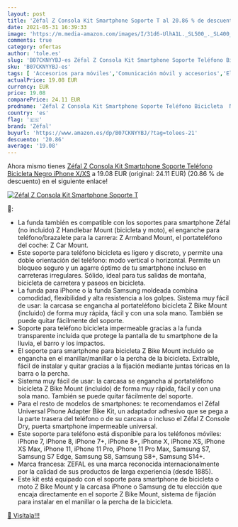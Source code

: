 ```yaml
---
layout: post
title: 'Zéfal Z Consola Kit Smartphone Soporte T al 20.86 % de descuento'
date: 2021-05-31 16:39:33
image: 'https://m.media-amazon.com/images/I/31d6-UlhA1L._SL500_._SL400_.jpg'
comments: true
category: ofertas
author: 'tole.es'
slug: 'B07CKNYYBJ-es Zéfal Z Consola Kit Smartphone Soporte Teléfono Bicicleta...'
sku: 'B07CKNYYBJ-es'
tags: [ 'Accesorios para móviles','Comunicación móvil y accesorios','Electrónica','Soportes para móviles','iphone','zéfal', ]
actualPrice: 19.08 EUR
currency: EUR
price: 19.08
comparePrice: 24.11 EUR
prodname: 'Zéfal Z Consola Kit Smartphone Soporte Teléfono Bicicleta  Negro  iPhone X/XS'
country: 'es'
flag: '🇪🇸'
brand: 'Zéfal'
buyurl: 'https://www.amazon.es/dp/B07CKNYYBJ/?tag=tolees-21'
descuento: '20.86'
average: '19.08'
---
```


Ahora mismo tienes [Zéfal Z Consola Kit Smartphone Soporte Teléfono Bicicleta  Negro  iPhone X/XS](https://www.amazon.es/dp/B07CKNYYBJ/?tag=tolees-21) a 19.08 EUR (original: 24.11 EUR) (20.86 %  de descuento) en el siguiente enlace!

[![Zéfal Z Consola Kit Smartphone Soporte T](https://m.media-amazon.com/images/I/31d6-UlhA1L._SL500_._SL400_.jpg)](https://www.amazon.es/dp/B07CKNYYBJ/?tag=tolees-21)

🔎:

- La funda también es compatible con los soportes para smartphone Zéfal (no incluido) Z Handlebar Mount (bicicleta y moto), el enganche para teléfono/brazalete para la carrera: Z Armband Mount, el portateléfono del coche: Z Car Mount.
- Este soporte para teléfono bicicleta es ligero y discreto, y permite una doble orientación del teléfono: modo vertical o horizontal. Permite un bloqueo seguro y un agarre óptimo de tu smartphone incluso en carreteras irregulares. Sólido, ideal para tus salidas de montaña, bicicleta de carretera y paseos en bicicleta.
- La funda para iPhone o la funda Samsung moldeada combina comodidad, flexibilidad y alta resistencia a los golpes. Sistema muy fácil de usar: la carcasa se engancha al portateléfono bicicleta Z Bike Mount (incluido) de forma muy rápida, fácil y con una sola mano. También se puede quitar fácilmente del soporte.
- Soporte para teléfono bicicleta impermeable gracias a la funda transparente incluida que protege la pantalla de tu smartphone de la lluvia, el barro y los impactos.
- El soporte para smartphone para bicicleta Z Bike Mount incluido se engancha en el manillar/manillar o la percha de la bicicleta. Extraíble, fácil de instalar y quitar gracias a la fijación mediante juntas tóricas en la barra o la percha.
- Sistema muy fácil de usar: la carcasa se engancha al portateléfono bicicleta Z Bike Mount (incluido) de forma muy rápida, fácil y con una sola mano. También se puede quitar fácilmente del soporte.
- Para el resto de modelos de smartphones: te recomendamos el Zéfal Universal Phone Adapter Bike Kit, un adaptador adhesivo que se pega a la parte trasera del teléfono o de su carcasa o incluso el Zéfal Z Console Dry, puerta smartphone impermeable universal.
- Este soporte para teléfono está disponible para los teléfonos móviles: iPhone 7, iPhone 8, iPhone 7+, iPhone 8+, iPhone X, iPhone XS, iPhone XS Max, iPhone 11, iPhone 11 Pro, iPhone 11 Pro Max, Samsung S7, Samsung S7 Edge, Samsung S8, Samsung S8+, Samsung S14+.
- Marca francesa: ZEFAL es una marca reconocida internacionalmente por la calidad de sus productos de larga experiencia (desde 1885).
- Este kit está equipado con el soporte para smartphone de bicicleta o moto Z Bike Mount y la carcasa iPhone o Samsung de tu elección que encaja directamente en el soporte Z Bike Mount, sistema de fijación para instalar en el manillar o la percha de la bicicleta.

[🛒 Visítala!!!](https://www.amazon.es/dp/B07CKNYYBJ/?tag=tolees-21)
